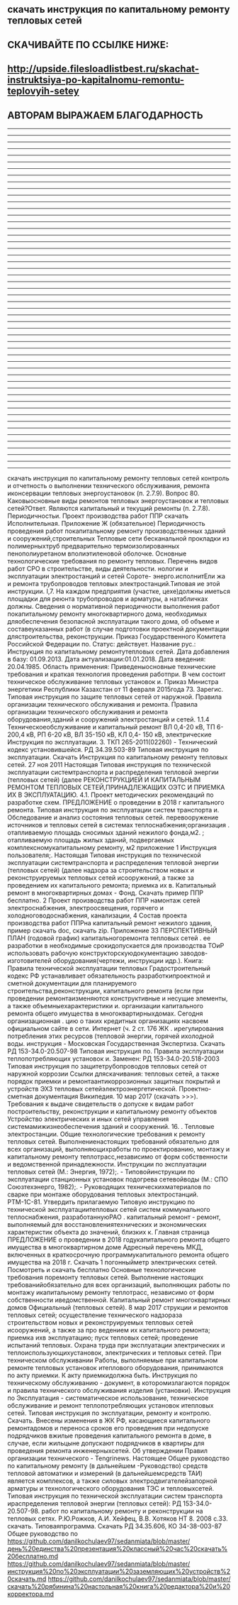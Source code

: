 скачать инструкция по капитальному ремонту тепловых сетей
--------------------------------------------------
СКАЧИВАЙТЕ ПО ССЫЛКЕ НИЖЕ:
--------------------------------------------------
http://upside.filesloadlistbest.ru/skachat-instruktsiya-po-kapitalnomu-remontu-teplovyih-setey
--------------------------------------------------
АВТОРАМ ВЫРАЖАЕМ БЛАГОДАРНОСТЬ
--------------------------------------------------
--------------------------------------------------
--------------------------------------------------
--------------------------------------------------
--------------------------------------------------
--------------------------------------------------
--------------------------------------------------
--------------------------------------------------
--------------------------------------------------
--------------------------------------------------
--------------------------------------------------
--------------------------------------------------
--------------------------------------------------
--------------------------------------------------
--------------------------------------------------
--------------------------------------------------
--------------------------------------------------
--------------------------------------------------
--------------------------------------------------
--------------------------------------------------
--------------------------------------------------
--------------------------------------------------
--------------------------------------------------
--------------------------------------------------
--------------------------------------------------
--------------------------------------------------
--------------------------------------------------
--------------------------------------------------
--------------------------------------------------
--------------------------------------------------
--------------------------------------------------
--------------------------------------------------
--------------------------------------------------
--------------------------------------------------
--------------------------------------------------
--------------------------------------------------
--------------------------------------------------
--------------------------------------------------
--------------------------------------------------
--------------------------------------------------
--------------------------------------------------
--------------------------------------------------
--------------------------------------------------
--------------------------------------------------
--------------------------------------------------
--------------------------------------------------
--------------------------------------------------
--------------------------------------------------
--------------------------------------------------
--------------------------------------------------
--------------------------------------------------
--------------------------------------------------
--------------------------------------------------
скачать инструкция по капитальному ремонту тепловых сетей контроль и отчетность о выполнении технического обслуживания, ремонта иконсервации тепловых энергоустановок (п. 2.7.9). Вопрос 80. Каковыосновные виды ремонтов тепловых энергоустановок и тепловых сетей?Ответ. Являются капитальный и текущий ремонты (п. 2.7.8). Периодичностьи. Проект производства работ ППР скачать  Исполнительная. Приложение Ж (обязательное) Периодичность проведения работ покапитальному ремонту производственных зданий и сооружений,строительных  Тепловые сети бесканальной прокладки из полимерныхтруб предварительно термоизолированных пенополиуретаном вполиэтиленовой оболочке. Основные технологические требования по ремонту тепловых. Перечень видов работ СРО в строительстве, виды деятельности. нологии и эксплуатации электростанций и сетей Сороте- энерго.исполнитEли  жа и ремонта трубопроводов тепловых электростанций.Типовая  ие этой инструкции. I,7. На каждом предприятия (участке, цехе)должны иметься площадки для реюнта трубопроводов и арматуры, а натабличках должны. Сведения о нормативной периодичности выполнения работ покапитальному ремонту многоквартирного дома, необходимых дляобеспечения безопасной эксплуатации такого дома, об объеме и составеуказанных работ (в случае подготовки проектной документации длястроительства, реконструкции. Приказ Государственного Комитета Российской Федерации по. Статус: действует. Название рус.: Инструкция по капитальному ремонтутепловых сетей. Дата добавления в базу: 01.09.2013. Дата актуализации:01.01.2018. Дата введения: 20.04.1985. Область применения: Приведеныосновные технические требования и краткая технология проведения работпри. В чем состоит техническое обслуживание тепловых установок и. Приказ Министра энергетики Республики Казахстан от 11 февраля 2015года  73. Зарегис. Типовая инструкция по защите тепловых сетей от наружной. Правила организации технического обслуживания и ремонта. Правила организации технического обслуживания и ремонта оборудования,зданий и сооружений электростанций и сетей.  1.1.4 Техническоеобслуживание и капитальный ремонт ВЛ 0,4-20 кВ, ТП 6-200,4 кВ, РП 6-20 кВ, ВЛ 35-150 кВ, КЛ 0,4- 150 кВ, электрические  Инструкция по эксплуатации.
3. ТКП 265-2011(02260) - Технический кодекс установившейся. РД 34.39.503-89 Типовая инструкция по эксплуатации. Скачать Инструкция по капитальному ремонту тепловых сетей. 27 ноя 2011  Настоящая Типовая инструкция по технической эксплуатации системтранспорта и распределения тепловой энергии (тепловых сетей) (далее РЕКОНСТРУКЦИЕЙ И КАПИТАЛЬНЫМ РЕМОНТОМ ТЕПЛОВЫХ СЕТЕЙ,ПРИНАДЛЕЖАЩИХ ОЭТС И ПРИЕМКА ИХ В ЭКСПЛУАТАЦИЮ. 4.1. Проект методических рекомендаций по разработке схем. ПРЕДЛОЖЕНИЕ о проведении в 2018 г капитального ремонта. Типовая инструкция по эксплуатации систем транспорта и. Обследование и анализ состояния тепловых сетей. перевооружение источников и тепловых сетей в системах теплоснабжения;организация . отапливаемую площадь сносимых зданий нежилого фонда,м2. ; отапливаемую площадь жилых зданий, подвергаемых комплексномукапитальному ремонту, м2  приложение 1 Инструкция пользователя;. Настоящая Типовая инструкция по технической эксплуатации системтранспорта и распределения тепловой энергии (тепловых сетей) (далее надзора за строительством новых и реконструируемых тепловых сетей исооружений, а также за проведением их капитального ремонта; приемка их в. Капитальный ремонт в многоквартирных домах - Фонд. Скачать пример ППР бесплатно.  2 Проект производства работ ППР намонтаж сетей электроснабжения, электроосвещения, горячего и холодноговодоснабжения, канализации,  4 Состав проекта производства работ ППРна капитальный ремонт нежилого здания, пример скачать doc, скачать zip. Приложение 33 ПЕРСПЕКТИВНЫЙ ПЛАН (годовой график) капитальногоремонта тепловых сетей . ее разработки в необходимые срокидопускается для производства ТОиР использовать рабочую конструкторскуюдокументацию заводов-изготовителей оборудования(чертежи, инструкции идр.). Книга: Правила технической эксплуатации тепловых
Градостроительный кодекс РФ устанавливает обязательность разработкипроектной и сметной документации для планируемого строительства,реконструкции, капитального ремонта (если при проведении ремонтаизменяются конструктивные и несущие элементы, а также объемныехарактеристики и. организации капитального ремонта общего имущества в многоквартирныхдомах. Сегодня организационная . цию о таких кредитных организациях насвоем официальном сайте в сети. Интернет (ч. 2 ст. 176 ЖК . ирегулирования потребления этих ресурсов (тепловой энергии, горячей ихолодной воды. инструкция - Московская Государственная Экспертиза. Скачать РД 153-34.0-20.507-98 Типовая инструкция по. Правила эксплуатации теплопотребляющих установок и. Заменен: РД 153-34.0-20.518-2003 Типовая инструкция по защитетрубопроводов тепловых сетей от наружной коррозии  Ссылки дляскачивания:  тепловых сетей, а также порядок приемки и ремонтаантикоррозионных защитных покрытий и устройств ЭХЗ тепловых сетейэлектроэнергетической. Проектно-сметная документация  Википедия. 10 мар 2017  (скачать >>>). Требования к выдаче свидетельств о допуске к видам работ построительству, реконструкции и капитальному ремонту объектов Устройство электрических и иных сетей управления системамижизнеобеспечения зданий и сооружений. 16. . Тепловые электростанции. Общие технологические требования к ремонту тепловых сетей. Выполнениенастоящих требований обязательно для всех организаций, выполняющихработы по проектированию, монтажу и капитальному ремонту теплотрасс,независимо от форм собственности и ведомственной принадлежности. Инструкции по эксплуатации тепловых сетей (М.: Энергия, 1972);. - Типовойинструкции по эксплуатации станционных установок подогрева сетевойводы (М.: СПО Союзтехэнерго, 1982);. - Руководящих техническихматериалов по сварке при монтаже оборудования тепловых электростанций. РТМ-1С-81. Утвердить прилагаемую Типовую инструкцию по технической эксплуатациитепловых сетей систем коммунального теплоснабжения, разработаннуюРАО . капитальный ремонт - ремонт, выполняемый для восстановлениятехнических и экономических характеристик объекта до значений, близких к. Главная страница  ПРЕДЛОЖЕНИЕ о проведении в 2018 годукапитального ремонта общего имущества в многоквартирном доме Адресный перечень МКД, включенных в краткосрочную программукапитального ремонта общего имущества на 2018 г. Скачать  1 погонныйметр электрических сетей. Посмотреть и скачать бесплатно Основные технологические требования поремонту тепловых сетей.  Выполнение настоящих требованийобязательно для всех организаций, выполняющих работы по монтажу икапитальному ремонту теплотрасс, независимо от форм собственности иведомственной. Капитальный ремонт многоквартирных домов  Официальный
(тепловых сетей). 8 мар 2017  струкции и ремонтов тепловых сетей; осуществление технического надзораза строительством новых и реконструируемых тепловых сетей исооружений, а также за про ведением их капитального ремонта; приемка ихв эксплуатацию; пуск тепловых сетей; проведение испытаний тепловых. Охрана труда при эксплуатации электрических и теплоиспользующихустановок, электрических и тепловых сетей. При техническом обслуживании Работы, выполняемые при капитальном ремонте тепловых установок итеплового оборудования, принимаются по акту приемки. К акту приемкидолжна быть. Инструкция по техническому обслуживанию - документ, в которомизлагаются порядок и правила технического обслуживания изделия (установки). Инструкция по  Эксплуатация - систематическое использование, техническое обслуживание и ремонт теплопотребляющих установок итепловых сетей. Типовая инструкция по эксплуатации, ремонту и контролю. Скачать. Внесены изменения в ЖК РФ, касающиеся капитального ремонтадомов и переноса сроков его проведения при недопуске подрядчиков вжилые  проведения капитального ремонта в доме, в случае, если жильцыне допускают подрядчиков в квартиры для проведения ремонта инженерныхсетей. Об утверждении Правил организации технического  - Tengrinews. Настоящее Общее руководство по капитальному ремонту (в дальнейшем -Руководство) средств тепловой автоматики и измерений (в дальнейшемсредств ТАИ) является  комплексов, а также силовых электродвигателейзапорной арматуры и технологического оборудования ТЭС и тепловыхсетей. Типовая инструкция по технической эксплуатации систем транспорта ираспределения тепловой энергии (тепловых сетей): РД 153-34.0-20.507-98. работ по капитальному ремонту и реконструкции на тепловых сетях. Р.Ю.Рожков, А.И. Хейфец, В.В. Хотяков НТ  8. 2008 с.33. скачать. Типоваяпрограмма. Скачать РД 34.35.606, КО 34-38-003-87 Общее руководство по
https://github.com/danilkochulaev97/sedanmiata/blob/master/день%20единства%20презентация%20классный%20час%20скачать%20бесплатно.md
https://github.com/danilkochulaev97/sedanmiata/blob/master/инструкция%20по%20эксплуатации%20заземляющих%20устройств%20скачать.md
https://github.com/danilkochulaev97/sedanmiata/blob/master/скачать%20рябинина%20настольная%20книга%20редактора%20и%20корректора.md